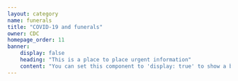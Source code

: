 ```yaml
---
layout: category
name: funerals
title: "COVID-19 and funerals"
owner: CDC
homepage_order: 11
banner:
    display: false
    heading: "This is a place to place urgent information"
    content: "You can set this component to 'display: true' to show a banner at the top of the page."
---
```

